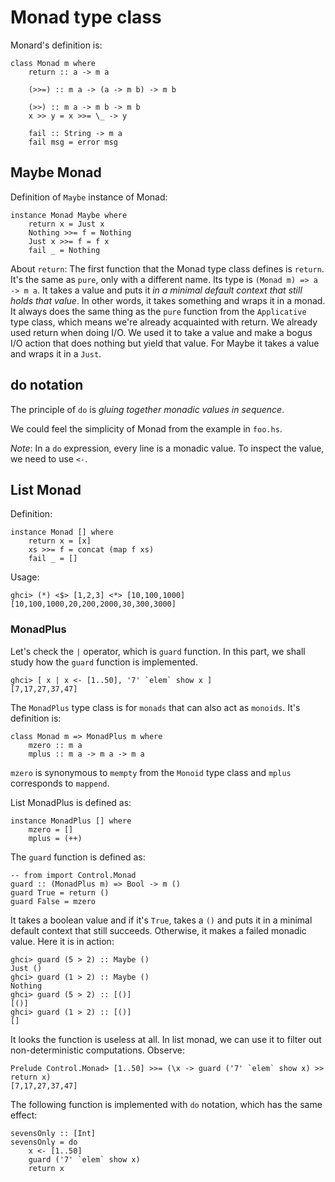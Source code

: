 # Monad type class

Monard's definition is:

```{haskell}
class Monad m where
    return :: a -> m a

    (>>=) :: m a -> (a -> m b) -> m b

    (>>) :: m a -> m b -> m b
    x >> y = x >>= \_ -> y

    fail :: String -> m a
    fail msg = error msg
```

## Maybe Monad

Definition of `Maybe` instance of Monad:

```{haskell}
instance Monad Maybe where
    return x = Just x
    Nothing >>= f = Nothing
    Just x >>= f = f x
    fail _ = Nothing
```

About `return`:
The first function that the Monad type class defines is `return`.
It's the same as `pure`, only with a different name. Its type is `(Monad m) => a -> m a`.
It takes a value and puts it *in a minimal default context that still holds that value*.
In other words, it takes something and wraps it in a monad.
It always does the same thing as the `pure` function from the `Applicative` type class,
which means we're already acquainted with return. We already used return when doing I/O.
We used it to take a value and make a bogus I/O action that does nothing but yield that value.
For Maybe it takes a value and wraps it in a `Just`.

## do notation

The principle of `do` is *gluing together monadic values in sequence*.

We could feel the simplicity of Monad from the example in `foo.hs`.

*Note*: In a `do` expression, every line is a monadic value. To inspect the value, we need to use `<-`.

## List Monad

Definition:

```{haskell}
instance Monad [] where
    return x = [x]
    xs >>= f = concat (map f xs)
    fail _ = []
```

Usage:

```{haskell}
ghci> (*) <$> [1,2,3] <*> [10,100,1000]
[10,100,1000,20,200,2000,30,300,3000]
```

### MonadPlus

Let's check the `|` operator, which is `guard` function.
In this part, we shall study how the `guard` function is implemented.

```{haskell}
ghci> [ x | x <- [1..50], '7' `elem` show x ]
[7,17,27,37,47]
```

The `MonadPlus` type class is for `monads` that can also act as `monoids`.
It's definition is:

```{haskell}
class Monad m => MonadPlus m where
    mzero :: m a
    mplus :: m a -> m a -> m a
```

`mzero` is synonymous to `mempty` from the `Monoid` type class and `mplus` corresponds to `mappend`.

List MonadPlus is defined as:

```{haskell}
instance MonadPlus [] where
    mzero = []
    mplus = (++)
```

The `guard` function is defined as:

```{haskell}
-- from import Control.Monad
guard :: (MonadPlus m) => Bool -> m ()
guard True = return ()
guard False = mzero
```

It takes a boolean value and if it's `True`, takes a `()` and puts it in a minimal default context that still succeeds. 
Otherwise, it makes a failed monadic value. Here it is in action:

```{haskell}
ghci> guard (5 > 2) :: Maybe ()
Just ()
ghci> guard (1 > 2) :: Maybe ()
Nothing
ghci> guard (5 > 2) :: [()]
[()]
ghci> guard (1 > 2) :: [()]
[]
```

It looks the function is useless at all.  In list monad, we can use it to filter out non-deterministic computations. Observe:

```{haskell}
Prelude Control.Monad> [1..50] >>= (\x -> guard ('7' `elem` show x) >> return x)
[7,17,27,37,47]
```

The following function is implemented with `do` notation, which has the same effect:

```{haskell}
sevensOnly :: [Int]
sevensOnly = do
    x <- [1..50]
    guard ('7' `elem` show x)
    return x
```
